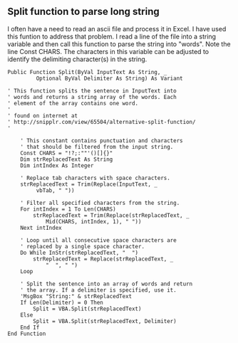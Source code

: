 ## Split function to parse long string 

I often have a need to read an ascii file and process it in Excel. 
I have used this funtion to address that problem.
I read a line of the file into a string variable and then call this function to parse the string into "words".
Note the line Const CHARS.  The characters in this variable can be adjusted to identify the delimiting 
character(s) in the string.


```
Public Function Split(ByVal InputText As String, _
         Optional ByVal Delimiter As String) As Variant

' This function splits the sentence in InputText into
' words and returns a string array of the words. Each
' element of the array contains one word.
'
' found on internet at
' http://snipplr.com/view/65504/alternative-split-function/
'

    ' This constant contains punctuation and characters
    ' that should be filtered from the input string.
    Const CHARS = "!?;:""'()[]{}"
    Dim strReplacedText As String
    Dim intIndex As Integer

    ' Replace tab characters with space characters.
    strReplacedText = Trim(Replace(InputText, _
         vbTab, " "))

    ' Filter all specified characters from the string.
    For intIndex = 1 To Len(CHARS)
        strReplacedText = Trim(Replace(strReplacedText, _
            Mid(CHARS, intIndex, 1), " "))
    Next intIndex

    ' Loop until all consecutive space characters are
    ' replaced by a single space character.
    Do While InStr(strReplacedText, "  ")
        strReplacedText = Replace(strReplacedText, _
            "  ", " ")
    Loop

    ' Split the sentence into an array of words and return
    ' the array. If a delimiter is specified, use it.
    'MsgBox "String:" & strReplacedText
    If Len(Delimiter) = 0 Then
        Split = VBA.Split(strReplacedText)
    Else
        Split = VBA.Split(strReplacedText, Delimiter)
    End If
End Function
```
